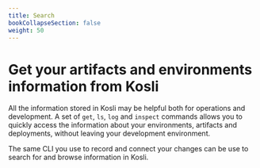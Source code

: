 ```yaml
---
title: Search
bookCollapseSection: false
weight: 50
---
```

# Get your artifacts and environments information from Kosli

All the information stored in Kosli may be helpful both for operations and development. A set of `get`, `ls`, `log` and `inspect` commands allows you to quickly access the information about your environments, artifacts and deployments, without leaving your development environment.

The same CLI you use to record and connect your changes can be use to search for and browse information in Kosli.

